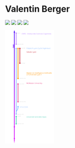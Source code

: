 # Valentin Berger

[![](https://img.shields.io/badge/LinkedIn-Valentin_Berger-0A66C2?style=flat&logo=linkedin&logoColor=white)](https://www.linkedin.com/in/valentinberger/) ![](https://img.shields.io/badge/Skype-Valentin.berger-00ACEE?style=flat&logo=skype&logoColor=white) [![](https://img.shields.io/badge/GitHub-Cynnexis-7D007B?style=flat&logo=github&logoColor=white)](https://github.com/Cynnexis) [![](https://img.shields.io/badge/GitLab-Cynnexis-FC6D26?style=flat&logo=gitlab&logoColor=white)](https://gitlab.com/Cynnexis)

![Timeline](res/img/timeline.svg)
